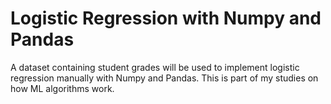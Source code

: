 # Logistic Regression with Numpy and Pandas

A dataset containing student grades will be used to implement logistic regression manually with Numpy and Pandas. This is part of my studies on how ML algorithms work. 
